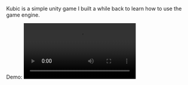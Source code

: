Kubic is a simple unity game I built a while back to learn how to use the game engine.

Demo:
![demo](cubic.mp4)
